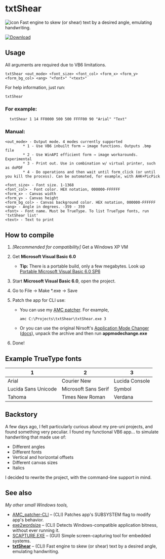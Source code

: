 # txtShear
![icon](icons8-insulin-pen-96.png) Fast engine to skew (or shear) text by a desired angle, emulating handwriting.

[![Download](https://img.shields.io/badge/download-success?style=for-the-badge&logo=github&logoColor=white)](https://github.com/TAbdiukov/txtShear/releases/download/2.00/txtShear.exe)

## Usage
All arguments are required due to VB6 limitations.

    txtShear <out_mode> <font_size> <font_col> <form_x> <form_y>
    <form_bg_col> <ang> "<font>" "<text>"
For help information, just run:

	txtShear

### For example:
      txtShear 1 14 FF0000 500 500 FFFF00 90 "Arial" "Text"

### Manual:
    <out_mode> - Output mode. 4 modes currently supported
            * 1 - Use VB6 inbuilt form → image functions. Outputs .bmp file
            * 2 - Use WinAPI efficient form → image workarounds. Experimental
            * 3 - Print out. Use in combination w/ virtual printer, such as doPDF
            * 4 - Do operations and then wait until form_click (or until you kill the process). Can be automated, for example, with AHK+PicPick

    <font_size> - Font size. 1-1368
    <font_col> - Font color. HEX notation, 000000-FFFFFF
    <form_x> - Canvas width
    <form_y> - Canvas height
    <form_bg_col> - Canvas background color. HEX notation, 000000-FFFFFF
    <ang> - Angle in degrees. -359 - 359
    <font> - Font name. Must be TrueType. To list TrueType fonts, run 'txtShear list'
    <text> - Text to print
 
## How to compile
1. *[Recommended for compatibility]* Get a Windows XP VM
2. Get **Microsoft Visual Basic 6.0** 

	* **Tip:** There is a portable build, only a few megabytes. Look up <ins>Portable Microsoft Visual Basic 6.0 SP6</ins>

3. Start **Microsoft Visual Basic 6.0**, open the project.
4. Go to File → Make *.exe → Save
5. Patch the app for CLI use:
	* You can use my [AMC patcher](https://github.com/TAbdiukov/AMC_patcher-CLI). For example,

		```
		amc C:\Projects\txtShear\txtShear.exe 3
		```
		
	* Or you can use the original Nirsoft's [Application Mode Changer](http://www.nirsoft.net/vb/console.zip) ([docs](http://www.nirsoft.net/vb/console.html)), unpack the archive and then run **appmodechange.exe**

6. Done!


## Example TrueType fonts

1|2|3|
-|-|-|
Arial|Courier New|Lucida Console|
Lucida Sans Unicode|Microsoft Sans Serif|Symbol|
Tahoma|Times New Roman|Verdana|

## Backstory

A few days ago, I felt particularly curious about my pre-uni projects, and found something very peculiar.  I found my functional VB6 app... to simulate handwriting that made use of:

* Different angles
* Different fonts
* Vertical and horizontal offsets
* Different canvas sizes
* Italics

I decided to rewrite the project, with the command-line support in mind.

## See also
*My other small Windows tools,*  

* [AMC_patcher-CLI](https://github.com/TAbdiukov/AMC_patcher-CLI) – (CLI) Patches app's SUBSYSTEM flag to modify app's behavior.
* [exe2wordsize](https://github.com/TAbdiukov/exe2wordsize) – (CLI) Detects Windows-compatible application bitness, without ever running it.
* [SCAPTURE.EXE](https://github.com/TAbdiukov/SCAPTURE.EXE) – (GUI) Simple screen-capturing tool for embedded systems.
* **<ins>txtShear</ins>** – (CLI) Fast engine to skew (or shear) text by a desired angle, emulating handwriting.
